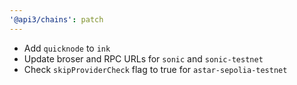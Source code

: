 ```yaml
---
'@api3/chains': patch
---
```


* Add `quicknode` to `ink`
* Update broser and RPC URLs for `sonic` and `sonic-testnet`
* Check `skipProviderCheck` flag to true for `astar-sepolia-testnet`
